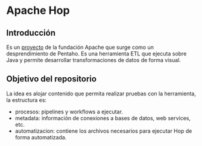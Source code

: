 # Apache Hop

## Introducción

Es un [proyecto](https://hop.apache.org/) de la fundación Apache que surge como un desprendimiento de Pentaho.
Es una herramienta ETL que ejecuta sobre Java y permite desarrollar transformaciones de datos de forma visual.

## Objetivo del repositorio

La idea es alojar contenido que permita realizar pruebas con la herramienta, la estructura es:

- procesos: pipelines y workflows a ejecutar.
- metadata: información de conexiones a bases de datos, web services, etc.
- automatizacion: contiene los archivos necesarios para ejecutar Hop de forma automatizada.